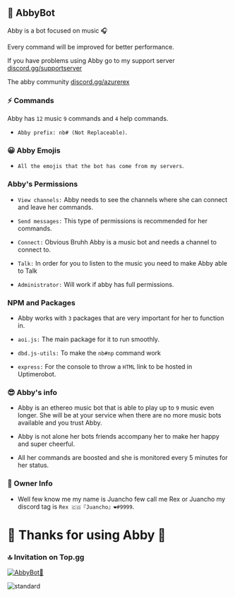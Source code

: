 ## 🤖 AbbyBot
Abby is a bot focused on music 🎧

Every command will be improved for better performance.

If you have problems using Abby go to my support server [discord.gg/supportserver](https://discord.gg/5GJYpgtAJu)

The abby community [discord.gg/azurerex](https://discord.gg/jtG566SYDr)

### ⚡ Commands

Abby has `12` music `9` commands and `4` help commands.

- `Abby prefix: nb# (Not Replaceable)`.

### 😀 Abby Emojis

- `All the emojis that the bot has come from my servers`.

### Abby's Permissions

- `View channels:` Abby needs to see the channels where she can connect and leave her commands.

- `Send messages:` This type of permissions is recommended for her commands.

- `Connect:` Obvious Bruhh Abby is a music bot and needs a channel to connect to.

- `Talk:` In order for you to listen to the music you need to make Abby able to Talk

- `Administrator:` Will work if abby has full permissions.

### NPM and Packages

- Abby works with `3` packages that are very important for her to function in.

- `aoi.js:` The main package for it to run smoothly.

- `dbd.js-utils:` To make the `nb#np` command work

- `express:` For the console to throw a `HTML` link to be hosted in Uptimerobot.

### 😎 Abby's info

- Abby is an ethereo music bot that is able to play up to `9` music even longer. She will be at your service when there are no more music bots available and you trust Abby.

- Abby is not alone her bots friends accompany her to make her happy and super cheerful.

- All her commands are boosted and she is monitored every 5 minutes for her status.

### 🤩 Owner Info

- Well few know me my name is Juancho few call me Rex or Juancho my discord tag is `Rex 🇨🇴『Juancho』❤#9999`.

# 🦕 Thanks for using Abby 🦕

### 🔝 Invitation on Top.gg

<a href="https://top.gg/bot/832297493253324800">
  <img src="https://top.gg/api/widget/832297493253324800.svg" alt="AbbyBot🌟" />
  </a>

![standard](https://user-images.githubusercontent.com/75599353/118546744-feb2d700-b71d-11eb-8b13-edac1ed7faa3.gif)
